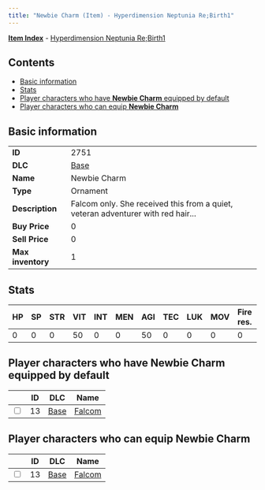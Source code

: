 ```yaml
---
title: "Newbie Charm (Item) - Hyperdimension Neptunia Re;Birth1"
---
```


[**Item Index**](/neptunia/rb1/item/index.html) - [Hyperdimension Neptunia Re;Birth1](/neptunia/rb1)

## Contents

- [Basic information](#basic-information)
- [Stats](#stats)
- [Player characters who have **Newbie Charm** equipped by default](#player-characters-who-have-newbie-charm-equipped-by-default)
- [Player characters who can equip **Newbie Charm**](#player-characters-who-can-equip-newbie-charm)

## Basic information

|   |   |
| -- | -- |
| **ID** | 2751 |
| **DLC** | [Base](/neptunia/rb1/dlc/1-base.html) |
| **Name** | Newbie Charm |
| **Type** | Ornament |
| **Description** | Falcom only. She received this from a quiet, veteran adventurer with red hair... |
| **Buy Price** | 0 |
| **Sell Price** | 0 |
| **Max inventory** | 1 |

## Stats

| HP | SP | STR | VIT | INT | MEN | AGI | TEC | LUK | MOV | Fire res. | Ice res. | Wind res. | Lightning res. |
| -- | -- | --- | --- | --- | --- | --- | --- | --- | --- | --------- | -------- | --------- | -------------- |
| 0 | 0 | 0 | 50 | 0 | 0 | 50 | 0 | 0 | 0 | 0 | 0 | 0 | 0 |

## Player characters who have **Newbie Charm** equipped by default

|    | ID | DLC | Name |
| -- | -- | --- | ---- |
| <input type="checkbox" id="rb1-player-1-13" class="trackbox" /> | 13 | [Base](/neptunia/rb1/dlc/1-base.html) | [Falcom](/neptunia/rb1/player/1-13-falcom.html) |

## Player characters who can equip **Newbie Charm**

|    | ID | DLC | Name |
| -- | -- | --- | ---- |
| <input type="checkbox" id="rb1-player-1-13" class="trackbox" /> | 13 | [Base](/neptunia/rb1/dlc/1-base.html) | [Falcom](/neptunia/rb1/player/1-13-falcom.html) |